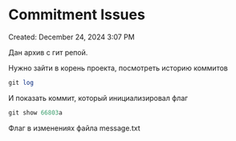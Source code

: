 # Commitment Issues

Created: December 24, 2024 3:07 PM

Дан архив с гит репой.

Нужно зайти в корень проекта, посмотреть историю коммитов

```sql
git log
```

И показать коммит, который инициализировал флаг

```sql
git show 66803a
```

Флаг в изменениях файла message.txt